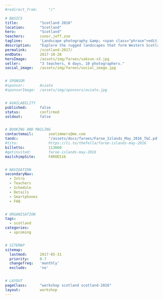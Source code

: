 ```yaml
---
#redirect_from: 	"/"

# BASICS
title: 			"Scotland 2016"
location: 		"Scotland"
hero: 			"Scotland"
teachers: 		conor,jeff,zoe
tagline: 		'Landscape photography &amp; <span class="phrase">editing workshop</span>'
description: 	"Explore the rugged landscapes that form Western Scotland, photography the amazing sights and then edit your photos to perfection."
permalink: 		/scotland-2017/
endDate: 		2017-10-28
heroImage: 		/assets/img/faroes/saksun-x3.jpg
seller: 		"3 teachers, 6 days, 10 photographers."
social_image: 	/assets/img/faroes/social_image.jpg


# SPONSOR
#sponsor: 		Aviato
#sponsorImage: 	/assets/img/sponsors/aviato.jpg


# AVAILABILITY
published: 		false
status: 		confirmed
soldout: 		false


# BOOKING AND MAILING
contactemail: 		zoetimmers@me.com
tandc: 				"/assets/docs/faroes/Faroe_Islands_May_2016_T&C.pdf"
#tito: 				https://ti.to/thefella/faroe-islands-may-2016
billetto: 			113660
#getinvited: 		faroe-islands-may-2016
mailchimpSite: 		FAROES16


# NAVIGATION
secondaryNav:
  - Intro
  - Teachers
  - Schedule
  - Details
  - Smartphones
  - FAQ


# ORGANISATION
tags:
  - scotland
categories:
  - upcoming


# SITEMAP
sitemap:
  lastmod: 		2017-05-31
  priority: 	0.7
  changefreq: 	'monthly'
  exclude: 		'no'


# LAYOUT
pageClass: 		"workshop scotland scotland-2016"
layout: 		workshop
---
```





